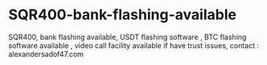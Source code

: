 # SQR400-bank-flashing-available
SQR400, bank flashing available, USDT flashing software , BTC flashing software available , video call facility available if have trust issues, contact : alexandersadof47.com 
